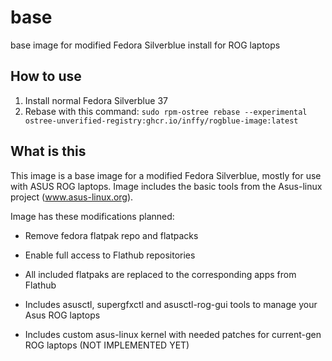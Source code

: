 # base
base image for modified Fedora Silverblue install for ROG laptops

## How to use

1) Install normal Fedora Silverblue 37
2) Rebase with this command:
```sudo rpm-ostree rebase --experimental ostree-unverified-registry:ghcr.io/inffy/rogblue-image:latest```


## What is this
This image is a base image for a modified Fedora Silverblue, mostly for use with ASUS ROG laptops. Image includes the basic tools from the Asus-linux project (www.asus-linux.org).

Image has these modifications planned:

- Remove fedora flatpak repo and flatpacks

- Enable full access to Flathub repositories

- All included flatpaks are replaced to the corresponding apps from Flathub

- Includes asusctl, supergfxctl and asusctl-rog-gui tools to manage your Asus ROG laptops

- Includes custom asus-linux kernel with needed patches for current-gen ROG laptops (NOT IMPLEMENTED YET)
    
